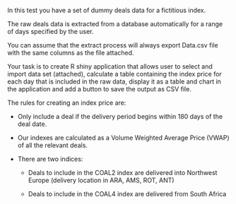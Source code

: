 In this test you have a set of dummy deals data for a fictitious index.

The raw deals data is extracted from a database automatically for a range of days specified by the user.

You can assume that the extract process will always export Data.csv file with the same columns as the file attached.

Your task is to create R shiny application that allows user to select and import data set (attached), calculate a table containing the index price for each day that is included in the raw data, display it as a table and chart in the application and add a button to save the output as CSV file. 

The rules for creating an index price are:

- Only include a deal if the delivery period begins within 180 days of the deal date.

- Our indexes are calculated as a Volume Weighted Average Price (VWAP) of all the relevant deals.

- There are two indices:
    - Deals to include in the COAL2 index are delivered into Northwest Europe (delivery location in ARA, AMS, ROT, ANT)

    - Deals to include in the COAL4 index are delivered from South Africa  